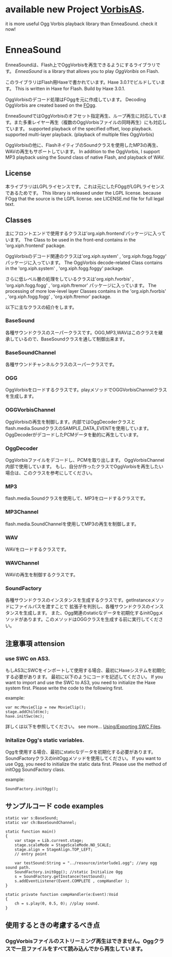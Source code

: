 # available new Project [VorbisAS](https://github.com/TuduraoJin/VorbisAS).      
it is more useful Ogg Vorbis playback library than EnneaSound. check it now!

# EnneaSound

EnneaSoundは、Flash上でOggVorbisを再生できるようにするライブラリです。
*EnneaSound* is a library that allows you to play *OggVoribis* on Flash.

このライブラリはFlash用Haxeで書かれています。Haxe 3.0.1でビルドしています。
This is written in Haxe for Flash. Build by Haxe 3.0.1.

OggVorbisのデコード処理はFOggを元に作成しています。
Decoding OggVorbis are created based on the [FOgg](https://launchpad.net/fogg).

EnneaSoundではOggVorbisのオフセット指定再生、ループ再生に対応しています。また多重レイヤー再生（複数のOggVorbisファイルの同時再生）にも対応しています。
supported playback of the specified offset, loop playback.
supported multi-layer playback.  (playback of multiple files OggVorbis)

OggVorbisの他に、FlashネイティブのSoundクラスを使用したMP3の再生、WAVの再生もサポートしています。
In addition to the OggVorbis, I support MP3 playback using the Sound class of native Flash, and playback of WAV.

## License

本ライブラリはLGPLライセンスです。これは元にしたFOggがLGPLライセンスであるためです。
This library is released under the LGPL license. because FOgg that the source is the LGPL license. 
see LICENSE.md file for full legal text.


## Classes

主にフロントエンドで使用するクラスは'org.xiph.frontend'パッケージに入っています。
The Class to be used in the front-end contains in the 'org.xiph.frontend' package.

OggVorbisのデコード関連のクラスは'org.xiph.system' , 'org.xiph.fogg.foggy' パッケージに入っています。
The OggVorbis decode-related Class contains in the 'org.xiph.system' , 'org.xiph.fogg.foggy' package.

さらに低レベル層の処理をしているクラスは'org.xiph.fvorbis' , 'org.xiph.fogg.fogg' , 'org.xiph.ftremor' パッケージに入っています。
The processing of more low-level layer Classes contains in the 'org.xiph.fvorbis' , 'org.xiph.fogg.fogg' , 'org.xiph.ftremor' package.

以下に主なクラスの紹介をします。

### BaseSound
各種サウンドクラスのスーパークラスです。OGG,MP3,WAVはこのクラスを継承しているので、BaseSoundクラスを通して制御出来ます。

### BaseSoundChannel
各種サウンドチャンネルクラスのスーパークラスです。

### OGG
OggVorbisをロードするクラスです。playメソッドでOGGVorbisChannelクラスを生成します。

### OGGVorbisChannel
OggVorbisの再生を制御します。内部ではOggDecoderクラスとflash.media.SoundクラスのSAMPLE_DATA_EVENTを使用しています。
OggDecoderがデコードしたPCMデータを動的に再生しています。

### OggDecoder
OggVorbisファイルをデコードし、PCMを取り出します。
OggVorbisChannel内部で使用しています。
もし、自分が作ったクラスでOggVorbisを再生したい場合は、このクラスを参考にしてください。

### MP3
flash.media.Soundクラスを使用して、MP3をロードするクラスです。

### MP3Channel
flash.media.SoundChannelを使用してMP3の再生を制御します。

### WAV
WAVをロードするクラスです。

### WAVChannel
WAVの再生を制御するクラスです。

### SoundFactory
各種サウンドクラスのインスタンスを生成するクラスです。getInstanceメソッドにファイルパスを渡すことで
拡張子を判別し、各種サウンドクラスのインスタンスを生成します。
また、Ogg関連のstaticなデータを初期化するinitOggメソッドがあります。このメソッドはOGGクラスを生成する前に実行してください。


## 注意事項 attension
### use SWC on AS3.
もしAS3にSWCをインポートして使用する場合、最初にHaxeシステムを初期化する必要があります。
最初に以下のようにコードを記述してください。
If you want to import and use the SWC to AS3, you need to initialize the Haxe system first.
Please write the code to the following first.

example:

	var mc:MovieClip = new MovieClip();
	stage.addChild(mc);
	haxe.initSwc(mc);

詳しくは以下を参照してください。
see more...
[Using/Exporting SWC Files](http://haxe.org/manual/swc).

### Initalize Ogg's static variables.
Oggを使用する場合、最初にstaticなデータを初期化する必要があります。SoundFactoryクラスのinitOggメソッドを使用してください。
If you want to use Ogg, you need to initialize the static data first. Please use the method of initOgg SoundFactory class.

example:

	SoundFactory.initOgg();


## サンプルコード code examples

	static var s:BaseSound;
	static var ch:BaseSoundChannel;
	
	static function main() 
	{
		var stage = Lib.current.stage;
		stage.scaleMode = StageScaleMode.NO_SCALE;
		stage.align = StageAlign.TOP_LEFT;
		// entry point

		var testSound:String = "../resource/interlude1.ogg"; //any ogg sound path.
		SoundFactory.initOgg(); //static Initialize Ogg
		s = SoundFactory.getInstance(testSound);
    	s.addEventListener(Event.COMPLETE , compHandler );
	}
	
	static private function compHandler(e:Event):Void 
	{
		ch = s.play(0, 0.5, 0); //play sound.
	}

## 使用するときの考慮するべき点
### OggVorbisファイルのストリーミング再生はできません。Oggクラスで一旦ファイルをすべて読み込んでから再生しています。
